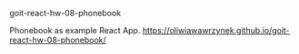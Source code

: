 goit-react-hw-08-phonebook

Phonebook as example React App.
https://oliwiawawrzynek.github.io/goit-react-hw-08-phonebook/

